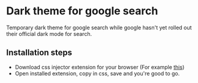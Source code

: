 # Dark theme for google search
Temporary dark theme for google search while google hasn't yet rolled out their official dark mode for search.

## Installation steps

- Download css injector extension for your browser (For example [this](https://chrome.google.com/webstore/detail/user-javascript-and-css/nbhcbdghjpllgmfilhnhkllmkecfmpld))
- Open installed extension, copy in css, save and you're good to go.
